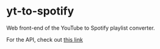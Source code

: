 # yt-to-spotify
Web front-end of the YouTube to Spotify playlist converter.

For the API, check out [this link](https://github.com/joonsauce/yt-to-spotify-api)